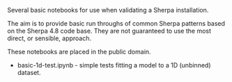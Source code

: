 
Several basic notebooks for use when validating a Sherpa installation.

The aim is to provide basic run throughs of common Sherpa patterns
based on the Sherpa 4.8 code base. They are not guaranteed to use
the most direct, or sensible, approach.

These notebooks are placed in the public domain.

* basic-1d-test.ipynb - simple tests fitting a model to a 1D (unbinned)
  dataset.

